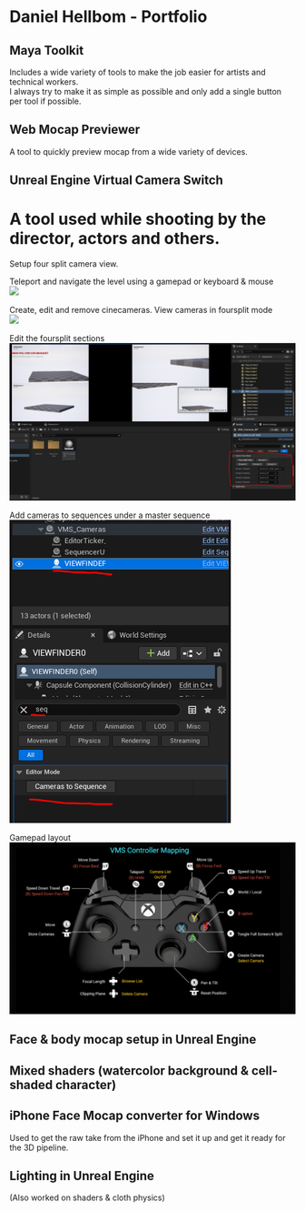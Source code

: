 # Daniel Hellbom - Portfolio

## Maya Toolkit
Includes a wide variety of tools to make the job easier for artists and technical workers. <br />
I always try to make it as simple as possible and only add a single button per tool if possible. <br />

## Web Mocap Previewer 
A tool to quickly preview mocap from a wide variety of devices. <br />

## Unreal Engine Virtual Camera Switch 
# A tool used while shooting by the director, actors and others. <br />
Setup four split camera view.<br />

Teleport and navigate the level using a gamepad or keyboard & mouse<br />
![](ProjectImages/VMS/gifs/VMS_Teleport.gif)

Create, edit and remove cinecameras. View cameras in foursplit mode<br />
![](ProjectImages/VMS/gifs/VMS_CreateCameras.gif)

Edit the foursplit sections<br />
![](ProjectImages/VMS/images/FourSplitSettings.PNG)

Add cameras to sequences under a master sequence<br />
![](ProjectImages/VMS/images/CamerasToSequence.PNG)

Gamepad layout<br />
![](ProjectImages/VMS/images/GamepadLayout.PNG)

## Face & body mocap setup in Unreal Engine 

## Mixed shaders (watercolor background & cell-shaded character) 

## iPhone Face Mocap converter for Windows
Used to get the raw take from the iPhone and set it up and get it ready for the 3D pipeline.  <br />

## Lighting in Unreal Engine
(Also worked on shaders & cloth physics) 
